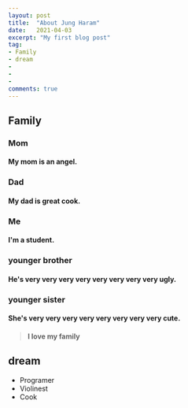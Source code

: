 ```yaml
---
layout: post
title:  "About Jung Haram"
date:   2021-04-03
excerpt: "My first blog post"
tag:
- Family
- dream
- 
-
- 
comments: true
---
```


## Family

### Mom
#### My mom is an angel.

### Dad
#### My dad is great cook.

### Me
#### I'm a student.

### younger brother
#### He's very very very very very very very very ugly.

### younger sister
#### She's very very very very very very very very cute.

> #### I love my family

## dream

* Programer
* Violinest
* Cook
